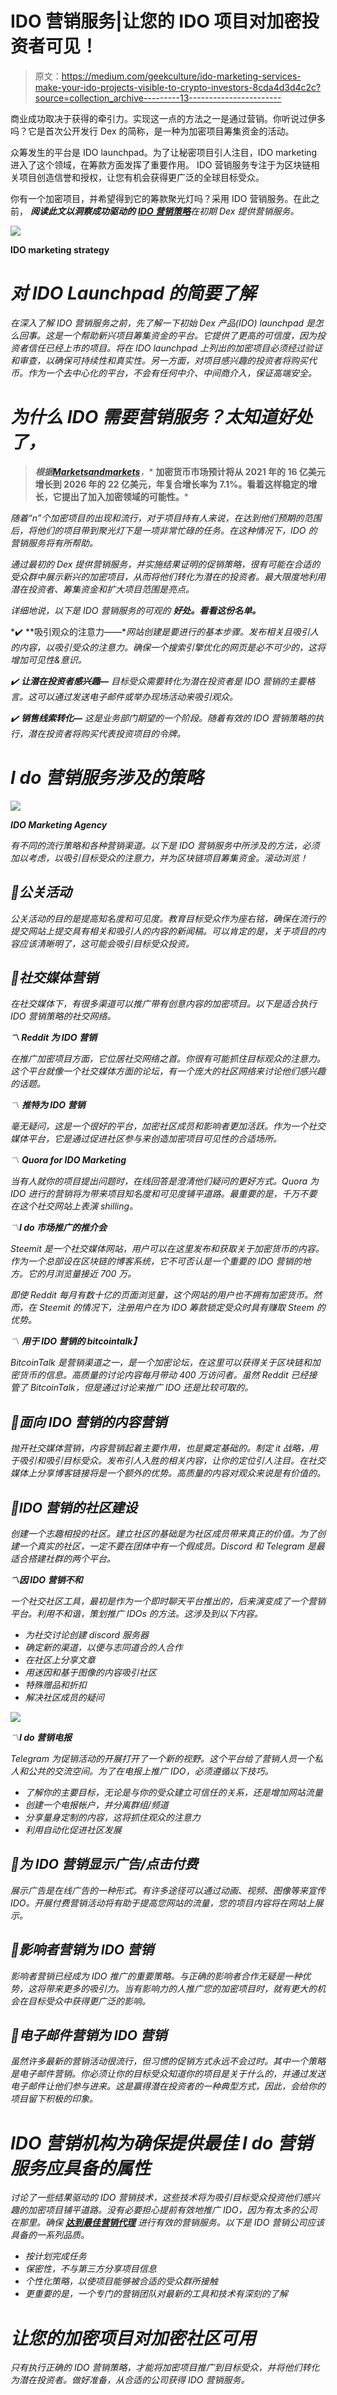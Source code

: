 # IDO 营销服务|让您的 IDO 项目对加密投资者可见！

> 原文：<https://medium.com/geekculture/ido-marketing-services-make-your-ido-projects-visible-to-crypto-investors-8cda4d3d4c2c?source=collection_archive---------13----------------------->

商业成功取决于获得的牵引力。实现这一点的方法之一是通过营销。你听说过伊多吗？它是首次公开发行 Dex 的简称，是一种为加密项目筹集资金的活动。

众筹发生的平台是 IDO launchpad。为了让秘密项目引人注目，IDO marketing 进入了这个领域，在筹款方面发挥了重要作用。 IDO 营销服务专注于为区块链相关项目创造信誉和授权，让您有机会获得更广泛的全球目标受众。

你有一个加密项目，并希望得到它的筹款聚光灯吗？采用 IDO 营销服务。在此之前， ***阅读此文以洞察成功驱动的*** [***IDO 营销策略***](https://www.inoru.com/ido-marketing-services)*在初期 Dex 提供营销服务。*

*![](img/b9674506f343e1f161c689410629366c.png)*

****IDO marketing strategy****

# ***对 IDO Launchpad 的简要了解***

*在深入了解 IDO 营销服务之前，先了解一下初始 Dex 产品(IDO) launchpad 是怎么回事。这是一个帮助新兴项目筹集资金的平台。它提供了更高的可信度，因为投资者信任已经上市的项目。将在 IDO launchpad 上列出的加密项目必须经过验证和审查，以确保可持续性和真实性。另一方面，对项目感兴趣的投资者将购买代币。作为一个去中心化的平台，不会有任何中介、中间商介入，保证高端安全。*

# ***为什么 IDO 需要营销服务？太知道好处了，***

> ***根据**[**Marketsandmarkets**](https://www.marketsandmarkets.com/Market-Reports/cryptocurrency-market-158061641.html)**，** **加密货币市场预计将从 2021 年的 16 亿美元增长到 2026 年的 22 亿美元，年复合增长率为 7.1%。看着这样稳定的增长，它提出了加入加密领域的可能性。***

*随着“n”个加密项目的出现和流行，对于项目持有人来说，在达到他们预期的范围后，将他们的项目带到聚光灯下是一项非常忙碌的任务。在这种情况下，IDO 的营销服务将有所帮助。*

*通过最初的 Dex 提供营销服务，并实施结果证明的促销策略，很有可能在合适的受众群中展示新兴的加密项目，从而将他们转化为潜在的投资者。最大限度地利用潜在投资者、筹集资金和扩大项目范围是亮点。*

*详细地说，以下是 IDO 营销服务的可观的 ***好处。看看这份名单。****

*✔️ **吸引观众的注意力——**网站创建是要进行的基本步骤。发布相关且吸引人的内容，以吸引受众的注意力。确保一个搜索引擎优化的网页是必不可少的，这将增加可见性&意识。*

*✔️ **让潜在投资者感兴趣—** 目标受众需要转化为潜在投资者是 IDO 营销的主要格言。这可以通过发送电子邮件或举办现场活动来吸引观众。*

*✔️ **销售线索转化—** 这是业务部门期望的一个阶段。随着有效的 IDO 营销策略的执行，潜在投资者将购买代表投资项目的令牌。*

# ***I do 营销服务涉及的策略***

*![](img/a1992cf7239e2f63ae14a19f215529d1.png)*

***IDO Marketing Agency***

*有不同的流行策略和各种营销渠道。以下是 IDO 营销服务中所涉及的方法，必须加以考虑，以吸引目标受众的注意力，并为区块链项目筹集资金。滚动浏览！*

## *🔸**公关活动***

*公关活动的目的是提高知名度和可见度。教育目标受众作为座右铭，确保在流行的提交网站上提交具有相关和吸引人的内容的新闻稿。可以肯定的是，关于项目的内容应该清晰明了，这可能会吸引目标受众投资。*

## *🔸**社交媒体营销***

*在社交媒体下，有很多渠道可以推广带有创意内容的加密项目。以下是适合执行 IDO 营销策略的社交网络。*

***〽️ Reddit 为 IDO 营销***

*在推广加密项目方面，它位居社交网络之首。你很有可能抓住目标观众的注意力。这个平台就像一个社交媒体方面的论坛，有一个庞大的社区网络来讨论他们感兴趣的话题。*

*〽️ **推特为 IDO 营销***

*毫无疑问，这是一个很好的平台，加密社区成员和影响者更加活跃。作为一个社交媒体平台，它是通过促进社区参与来创造加密项目可见性的合适场所。*

*〽️ **Quora for IDO Marketing***

*当有人就你的项目提出问题时，在线回答是澄清他们疑问的更好方式。Quora 为 IDO 进行的营销将为带来项目知名度和可见度铺平道路。最重要的是，千万不要在这个社交网站上表演 shilling。*

*〽️**I do 市场推广的推介会***

*Steemit 是一个社交媒体网站，用户可以在这里发布和获取关于加密货币的内容。作为一个总部设在区块链的博客系统，它不可否认是一个重要的 IDO 营销的地方。它的月浏览量接近 700 万。*

*即使 Reddit 每月有数十亿的页面浏览量，这个网站的用户也不拥有加密货币。然而，在 Steemit 的情况下，注册用户在为 IDO 筹款锁定受众时具有赚取 Steem 的优势。*

*〽️ **用于 IDO 营销的 bitcointalk】***

*BitcoinTalk 是营销渠道之一，是一个加密论坛，在这里可以获得关于区块链和加密货币的信息。高质量的讨论内容每月带动 400 万访问者。虽然 Reddit 已经接管了 BitcoinTalk，但是通过讨论来推广 IDO 还是比较可取的。*

## *🔸**面向 IDO 营销的内容营销***

*抛开社交媒体营销，内容营销起着主要作用，也是奠定基础的。制定 it 战略，用于吸引和吸引目标受众。发布引人入胜的相关内容，让你的定位引人注目。在社交媒体上分享博客链接将是一个额外的优势。高质量的内容对观众来说是有价值的。*

## *🔸IDO 营销的社区建设*

*创建一个志趣相投的社区。建立社区的基础是为社区成员带来真正的价值。为了创建一个真实的社区，一定不要在团体中有一个假成员。Discord 和 Telegram 是最适合搭建社群的两个平台。*

***〽️因 IDO 营销不和***

*一个社交社区工具，最初是作为一个即时聊天平台推出的，后来演变成了一个营销平台。利用不和谐，策划推广 IDOs 的方法。这涉及到以下内容。*

*   *为社交讨论创建 discord 服务器*
*   *确定新的渠道，以便与志同道合的人合作*
*   *在社区上分享文章*
*   *用迷因和基于图像的内容吸引社区*
*   *特殊赠品和折扣*
*   *解决社区成员的疑问*

*![](img/90c9995f36972422e8f34bdcebf777b3.png)*

*〽️**I do 营销电报***

*Telegram 为促销活动的开展打开了一个新的视野。这个平台给了营销人员一个私人和公共的交流空间。为了在电报上推广 IDO，必须遵循以下技巧。*

*   *了解你的主要目标，无论是与你的受众建立可信任的关系，还是增加网站流量*
*   *创建一个电报帐户，并分离群组/频道*
*   *分享量身定制的内容，这将抓住观众的注意力*
*   *利用自动化促进社区发展*

## *🔸**为 IDO 营销显示广告/点击付费***

*展示广告是在线广告的一种形式。有许多途径可以通过动画、视频、图像等来宣传 IDO。开展付费营销活动将有助于提高您网站的流量，您的项目内容将在网站上展示。*

## *🔸**影响者营销**为 IDO 营销*

*影响者营销已经成为 IDO 推广的重要策略。与正确的影响者合作无疑是一种优势，这将带来更多的吸引力。当有影响力的人推广您的加密项目时，就有更大的机会在目标受众中获得更广泛的影响。*

## *🔸**电子邮件营销**为 IDO 营销*

*虽然许多最新的营销活动很流行，但习惯的促销方式永远不会过时。其中一个策略是电子邮件营销。你必须让你的目标受众知道你的项目是关于什么的，并通过发送电子邮件让他们参与进来。这是赢得潜在投资者的一种典型方式，因此，会给你的项目留下积极的印象。*

# ***IDO 营销机构为确保提供最佳 I do 营销服务应具备的属性***

*讨论了一些结果驱动的 IDO 营销技术，这些技术将为吸引目标受众投资他们感兴趣的加密项目铺平道路。没有必要担心提前有效地推广 IDO，因为有太多的公司在那里。确保 [***达到最佳营销代理***](https://www.inoru.com/ido-marketing-services) 进行有效的营销服务。以下是 IDO 营销公司应该具备的一系列品质。*

*   *按计划完成任务*
*   *保密性，不与第三方分享项目信息*
*   *个性化策略，以使项目能够被合适的受众群所接触*
*   *更重要的是，一个专门的营销团队对最新的工具和技术有深刻的了解*

# ***让您的加密项目对加密社区可用***

*只有执行正确的 IDO 营销策略，才能将加密项目推广到目标受众，并将他们转化为潜在投资者。做好准备，从合适的公司获得 IDO 营销服务。*